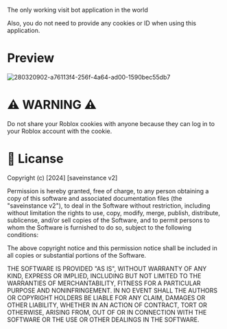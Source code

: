 The only working visit bot application in the world

Also, you do not need to provide any cookies or ID when using this application. 

# Preview
![280320902-a76113f4-256f-4a64-ad00-1590bec55db7](https://github.com/Max-Copier/roblox-visit-bot/assets/168957955/f50be77c-c453-467d-bf3f-58b443dec64c)

# ⚠️ WARNING ⚠️
Do not share your Roblox cookies with anyone because they can log in to your Roblox account with the cookie.


# 📕 Licanse

Copyright (c) [2024] [saveinstance v2]

Permission is hereby granted, free of charge, to any person obtaining a copy
of this software and associated documentation files (the "saveinstance v2"), to deal
in the Software without restriction, including without limitation the rights
to use, copy, modify, merge, publish, distribute, sublicense, and/or sell
copies of the Software, and to permit persons to whom the Software is
furnished to do so, subject to the following conditions:

The above copyright notice and this permission notice shall be included in all
copies or substantial portions of the Software.

THE SOFTWARE IS PROVIDED "AS IS", WITHOUT WARRANTY OF ANY KIND, EXPRESS OR
IMPLIED, INCLUDING BUT NOT LIMITED TO THE WARRANTIES OF MERCHANTABILITY,
FITNESS FOR A PARTICULAR PURPOSE AND NONINFRINGEMENT. IN NO EVENT SHALL THE
AUTHORS OR COPYRIGHT HOLDERS BE LIABLE FOR ANY CLAIM, DAMAGES OR OTHER
LIABILITY, WHETHER IN AN ACTION OF CONTRACT, TORT OR OTHERWISE, ARISING FROM,
OUT OF OR IN CONNECTION WITH THE SOFTWARE OR THE USE OR OTHER DEALINGS IN THE
SOFTWARE.
